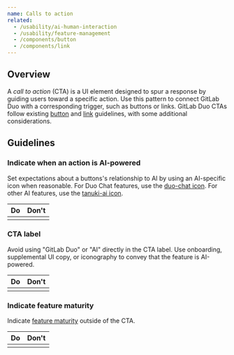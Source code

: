 ```yaml
---
name: Calls to action
related:
  - /usability/ai-human-interaction
  - /usability/feature-management
  - /components/button
  - /components/link
---
```


## Overview

A _call to action_ (CTA) is a UI element designed to spur a response by guiding users toward a specific action. Use this pattern to connect GitLab Duo with a corresponding trigger, such as buttons or links. GitLab Duo CTAs follow existing [button](/components/button) and [link](/components/link) guidelines, with some additional considerations.

## Guidelines

### Indicate when an action is AI-powered

Set expectations about a buttons's relationship to AI by using an AI-specific icon when reasonable. For Duo Chat features, use the [duo-chat icon](https://gitlab-org.gitlab.io/gitlab-svgs/?q=~duo-chat). For other AI features, use the [tanuki-ai icon](https://gitlab.com/gitlab-org/gitlab-svgs/blob/main/sprite_icons/tanuki-ai.svg).

| Do                                                                                                                                       | Don't                                                                                                                                           |
| ---------------------------------------------------------------------------------------------------------------------------------------- | ----------------------------------------------------------------------------------------------------------------------------------------------- |
| <figure-img alt="Default button with tanuki-ai icon" label="Button uses AI-specific icon." src="/img/ai-cta-with-icon.svg"></figure-img> | <figure-img alt="Default button without tanuki-ai icon." label="Button omits AI-specific icon" src="/img/ai-cta-without-icon.svg"></figure-img> |

### CTA label

Avoid using "GitLab Duo" or "AI" directly in the CTA label. Use onboarding, supplemental UI copy, or iconography to convey that the feature is AI-powered.

| Do                                                                                                                                   | Don't                                                                                                                               |
| ------------------------------------------------------------------------------------------------------------------------------------ | ----------------------------------------------------------------------------------------------------------------------------------- |
| <figure-img alt="Button with concise UI copy" label="Button briefly describes action." src="/img/ai-cta-with-icon.svg"></figure-img> | <figure-img alt="Button with overly long UI copy" label="Button label is overly long." src="/img/ai-cta-too-long.svg"></figure-img> |

### Indicate feature maturity

Indicate [feature maturity](/usability/feature-management#highlighting-feature-versions) outside of the CTA.

| Do                                                                                                                                                                                                                     | Don't                                                                                                                                                          |
| ---------------------------------------------------------------------------------------------------------------------------------------------------------------------------------------------------------------------- | -------------------------------------------------------------------------------------------------------------------------------------------------------------- |
| <figure-img alt="Feature maturity is indicated outside of the CTA with a Beta badge embedded in UI copy" label="Feature maturity is indicated outside of the button." src="/img/do-feature-maturity.svg"></figure-img> | <figure-img alt="An AI button containing a Beta badge" label="Feature maturity is indicated in the button." src="/img/dont-feature-maturity.svg"></figure-img> |
